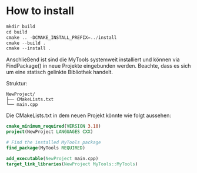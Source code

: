 # How to install

```C++
mkdir build
cd build
cmake .. -DCMAKE_INSTALL_PREFIX=../install
cmake --build .
cmake --install .

```

Anschließend ist sind die MyTools systemweit installiert und können via FindPackage()
in neue Projekte eingebunden werden.
Beachte, dass es sich um eine statisch gelinkte Bibliothek handelt.


Struktur:
```
NewProject/
├── CMakeLists.txt
└── main.cpp
```


Die CMakeLists.txt in dem neuen Projekt könnte wie folgt aussehen:

```CMake
cmake_minimum_required(VERSION 3.10)
project(NewProject LANGUAGES CXX)

# Find the installed MyTools package
find_package(MyTools REQUIRED)

add_executable(NewProject main.cpp)
target_link_libraries(NewProject MyTools::MyTools)

```

